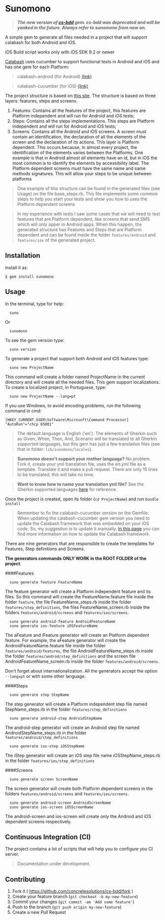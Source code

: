 # Sunomono

> ***The new version of [cs-bdd](https://rubygems.org/gems/cs-bdd) gem. cs-bdd was deprecated and will be yanked in the future. Always refer to sunomono from now on.***

A simple gem to generate all files needed in a project that will support calabash for both Android and iOS.

iOS Build script works only with iOS SDK 9.2 or newer

[Calabash](http://calaba.sh/) uses cucumber to support functional tests in Android and iOS and has one gem for each Platform:

  > calabash-android (for Android) [(link)](https://github.com/calabash/calabash-android)
  
  > calabash-cucumber (for iOS) [(link)](https://github.com/calabash/calabash-ios)

The project structure is based on [this site](http://rubygemtsl.com/2014/01/06/designing-maintainable-calabash-tests-using-screen-objects-2). The structure is based on three layers: features, steps and screens.

  1. Features: Contains all the features of the project, this features are Platform independent and will run for Android and iOS tests;
  2. Steps: Contains all the steps implementations. This steps are Platform independent and will run for Android and iOS tests;
  3. Screens: Contains all the Android and iOS screens. A screen must contain an identification, the declaration of all the elements of the screen and the declaration of its actions. This layer is Platform dependent. This occurs because, in almost every project, the identification of the elements varies between the Platforms. One example is that in Android almost all elements have an id, but in iOS the most common is to identify the elements by accessibility label. The Platform dependent screens must have the same name and same methods signatures. This will allow your steps to be unique between platforms

  > One example of this structure can be found in the generated files (see Usage) on the file base_steps.rb. This file implements some common steps to help you start your tests and show you how to uses the Platform dependent screens
  
  > In my experience with tests I saw some cases that we will need to test features that are Platform dependent, like screens that send SMS which will only apper in Android apps. When this happen, the generated structure has Features and Steps that are Platform dependent and can be found inside the folder `features/android` and `features/ios` of the generated project.

## Installation

Install it as:

    $ gem install sunomono

## Usage

In the terminal, type for help:

```
  suno
```

Or

```
  sunomono
```

To see the gem version type:

```
  suno version
```

To generate a project that support both Android and iOS features type:

```
  suno new ProjectName
```

This command will create a folder named ProjectName in the current directory and will create all the needed files. This gem support localizations. To create a localized project, in Portuguese, type:

```
  suno new ProjectName --lang=pt
```

If you use Windows, to avoid encoding problems, run the following command in cmd:

```
[HKEY_CURRENT_USER\Software\Microsoft\Command Processor] "AutoRun"="chcp 65001"
```


  > The default language is English ('en'). The elements of Gherkin such as Given, When, Then, And, Scenario will be translated to all Gherkin supported languages, but this gem has just a few translation files (see that in folder: `lib/sunomono/locales`). 
  
  > **Sunomono doesn't support your mother language?** No problem. Fork it, create your yml translation file, uses the en.yml file as a template. Translate it and make a pull request. There are only 15 lines to be translated, this will take no time.
  
  > **Want to know how to name your translation yml file?** See the Gherkin supported languages [here](https://github.com/cucumber/gherkin/blob/master/lib/gherkin/i18n.json) for reference.

Once the project is created, open its folder (`cd ProjectName`) and run `bundle install`

  > Remember to fix the calabash-cucumber version on the Gemfile. When updating the calabash-cucumber gem version you need to update the Calabash framework that was embedded on your iOS code. So, my suggestion is to update it manually. [In this page](https://github.com/calabash/calabash-ios/wiki/B1-Updating-your-Calabash-iOS-version) you can find more information on how to update the Calabash framework.


There are nine generators that are responsible to create the templates for Features, Step definitions and Screens.

**The generators commands ONLY WORK in the ROOT FOLDER of the project**.

####Features

```
  suno generate feature FeatureName
```
The feature generator will create a Platform independent feature and its files. So this command will create the FeatureName.feature file inside the folder `feature`, the file FeatureName_steps.rb inside the folder `features/step_definitions`, the files FeatureName_screen.rb inside the folders `features/android/screens` and `features/ios/screens`.
  
  
```
  suno generate android-feature AndroidFeatureName
  suno generate ios-feature iOSFeatureName
```
The aFeature and iFeature generator will create an Platform dependent feature. For example, the aFeature generator will create the AndroidFeatureName.feature file inside the folder `features/android/features`, the file AndroidFeatureName_steps.rb inside the folder `features/androd/step_definitions` and the screen file AndroidFeatureName_screen.rb inside the folder `features/android/screens`.


Don't forget about internationalization. All the generators accept the option `--lang=pt` or with some other language.

####Steps

```
  suno generate step StepName
```
The step generator will create a Platform independent step file named StepName_steps.rb in the folder `features/step_definitions`

  
```
  suno generate android-step AndroidStepName
```
The android-step generator will create an Android step file named AndroidStepName_steps.rb in the folder `features/android/step_definitions`


```
  suno generate ios-step iOSStepName
```
The iStep generator will create an iOS step file name iOSStepName_steps.rb in the folder `features/ios/step_definitions`



####Screens

```
  suno generate screen ScreenName
```
The screen generator will create both Platform dependent screens in the folders `features/android/screens` and `features/ios/screens`.


```
  suno generate android-screen AndroidScreenName
  suno generate ios-screen iOSScreenName
```
The android-screen and ios-screen will create only the Android and iOS dependent screens respectively.

## Continuous Integration (CI)

The project contains a lot of scripts that will help you to configure you CI server.

> Documentation under development.

## Contributing

1. Fork it ( https://github.com/concretesolutions/cs-bdd/fork )
2. Create your feature branch (`git checkout -b my-new-feature`)
3. Commit your changes (`git commit -am 'Add some feature'`)
4. Push to the branch (`git push origin my-new-feature`)
5. Create a new Pull Request
